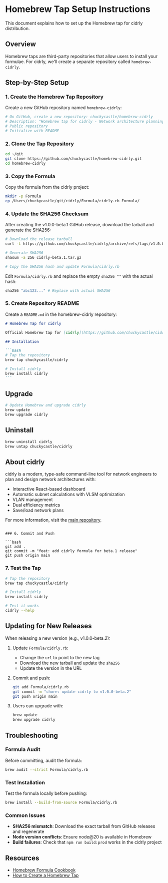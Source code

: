 # Homebrew Tap Setup Instructions

This document explains how to set up the Homebrew tap for cidrly distribution.

## Overview

Homebrew taps are third-party repositories that allow users to install your formulae. For cidrly, we'll create a separate repository called `homebrew-cidrly`.

## Step-by-Step Setup

### 1. Create the Homebrew Tap Repository

Create a new GitHub repository named `homebrew-cidrly`:

```bash
# On GitHub, create a new repository: chuckycastle/homebrew-cidrly
# Description: "Homebrew tap for cidrly - Network architecture planning CLI"
# Public repository
# Initialize with README
```

### 2. Clone the Tap Repository

```bash
cd ~/git
git clone https://github.com/chuckycastle/homebrew-cidrly.git
cd homebrew-cidrly
```

### 3. Copy the Formula

Copy the formula from the cidrly project:

```bash
mkdir -p Formula
cp /Users/chuckycastle/git/cidrly/Formula/cidrly.rb Formula/
```

### 4. Update the SHA256 Checksum

After creating the v1.0.0-beta.1 GitHub release, download the tarball and generate the SHA256:

```bash
# Download the release tarball
curl -L https://github.com/chuckycastle/cidrly/archive/refs/tags/v1.0.0-beta.1.tar.gz -o cidrly-beta.1.tar.gz

# Generate SHA256
shasum -a 256 cidrly-beta.1.tar.gz

# Copy the SHA256 hash and update Formula/cidrly.rb
```

Edit `Formula/cidrly.rb` and replace the empty `sha256 ""` with the actual hash:

```ruby
sha256 "abc123..." # Replace with actual SHA256
```

### 5. Create Repository README

Create a `README.md` in the homebrew-cidrly repository:

````markdown
# Homebrew Tap for cidrly

Official Homebrew tap for [cidrly](https://github.com/chuckycastle/cidrly) - Network architecture and design planning CLI tool.

## Installation

```bash
# Tap the repository
brew tap chuckycastle/cidrly

# Install cidrly
brew install cidrly
```
````

## Upgrade

```bash
# Update Homebrew and upgrade cidrly
brew update
brew upgrade cidrly
```

## Uninstall

```bash
brew uninstall cidrly
brew untap chuckycastle/cidrly
```

## About cidrly

cidrly is a modern, type-safe command-line tool for network engineers to plan and design network architectures with:

- Interactive React-based dashboard
- Automatic subnet calculations with VLSM optimization
- VLAN management
- Dual efficiency metrics
- Save/load network plans

For more information, visit the [main repository](https://github.com/chuckycastle/cidrly).

````

### 6. Commit and Push

```bash
git add .
git commit -m "feat: add cidrly formula for beta.1 release"
git push origin main
````

### 7. Test the Tap

```bash
# Tap the repository
brew tap chuckycastle/cidrly

# Install cidrly
brew install cidrly

# Test it works
cidrly --help
```

## Updating for New Releases

When releasing a new version (e.g., v1.0.0-beta.2):

1. Update `Formula/cidrly.rb`:
   - Change the `url` to point to the new tag
   - Download the new tarball and update the `sha256`
   - Update the version in the URL

2. Commit and push:

   ```bash
   git add Formula/cidrly.rb
   git commit -m "chore: update cidrly to v1.0.0-beta.2"
   git push origin main
   ```

3. Users can upgrade with:
   ```bash
   brew update
   brew upgrade cidrly
   ```

## Troubleshooting

### Formula Audit

Before committing, audit the formula:

```bash
brew audit --strict Formula/cidrly.rb
```

### Test Installation

Test the formula locally before pushing:

```bash
brew install --build-from-source Formula/cidrly.rb
```

### Common Issues

- **SHA256 mismatch**: Download the exact tarball from GitHub releases and regenerate
- **Node version conflicts**: Ensure node@20 is available in Homebrew
- **Build failures**: Check that `npm run build:prod` works in the cidrly project

## Resources

- [Homebrew Formula Cookbook](https://docs.brew.sh/Formula-Cookbook)
- [How to Create a Homebrew Tap](https://docs.brew.sh/How-to-Create-and-Maintain-a-Tap)
